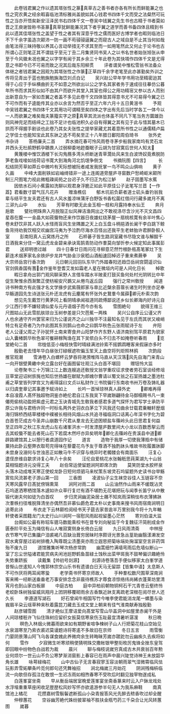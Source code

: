 <!-- { "loadSidebar": true } -->
　　此卷钱君翼之作以遗其壻张性之篆真草古之善书者亦各有所长而鲜能兼之也性之究农黄之经余暇喜临池清标雅尚盖貌如其心钱君书四体千文而受之法粲然可玩性之当亦开悟矣新安汪泽民书右四体千文一卷吴中钱翼之先生书也古精于书者莫如晋之王庾谢皆称书圣篆真草犹鲜能兼况其下者乎翼之道学而善书备四体且精到书此以遗其佳壻张性之盖望于性之者其有深意乎性之儒而医好古博学者也暇则临池日不下千余字虽造次颠沛一防一画不苟骎骎逼翼之而窥古人之域自是不止其当何如哉由笔法得三昧持敬以养其心言动举措无不求其至而一如用笔然此又何止于论书也古所谓心正则笔正其不谓兹乎至元丁丑二月集贤同书吴人之以书名世者始张旭张从申至于今风徽未冺也翼之以字学有闻于其乡余三十年此卷为其快壻作四体千文是尤得意之书即今已不可易而致之况其后哉东阳柳贯
　　评者谓吴中惟松雪翁书法备众体继之者钱君翼之因观为其壻张性之作篆正草四千余字老笔至此亦甚勤矣外训之传将见青出于蓝也勉旃勉旃海岱刘贞白记
　　吴兴赵公早年学书用功至精密迨其得于心应于手纵横曲折无不如意之所欲出以公之学名其家者务于速成往往摹仿公暮年所书而求其形似如不由其户而欲升其堂入其室也得公之用功精宻又参以古人而别出新意自为一家如吾翼之者盖不多见此卷千文四体皆其得意书尤不可易得今翼之已不可作而有子逵能传其业亦以余言为然否乎至正六年六月十五日黄溍书
　　予观中吴钱君翼之书四体千文其用功可谓精至矣四体之字出有先后当时学各工一体今以一人而欲兼之难矣哉夫篆籀实字之原真草其流派也体虽不同凡下笔当务方圜雄劲则风神完足而结缔之工拙不足计也临池积久必自有得翼之其有见于此与惜其墓木已拱而不得握手剧谈也此卷乃其女夫张性之提举家藏尤其着意所书性之以通儒精卢扁之学佳士也能知宝此其东牀之选不苟矣至正十八年腊日鄱阳周伯琦书
　　张外史书杂诗
　　答杨廉夫二首
　　弄水摘花春可怜风雨卷寻茅步船我家南坞有灵石龙井西头无杜鹃野鹤孕鶵畏人过弱柳委地趂蚕眠子云胡为甘寂寞后世何人知太
　　黄篾楼中惟饮酒楼下长沟鳬鴈多湾头桥断迷青草濶处风来生白波馋奴竟煮脱防笋老鱼戏唼如钱荷诏书寛大到海角河北饥氓争倒戈
　　书摘阮图【四言】
　　长松结阴芳草如莽丘中微吟有天际想被阮者咸发我抚掌一鸟不鸣众山俱响
　　黄子久画
　　中峰大面削铁如岩岫绮错非一途上连阁道旁屋庐寻窗数户愁崎岖米颠所制三尺图笔力视此微粗疎阆苑之台迟子久不归正为松江鲈
　　赵子固墨写水蕉
　　因依水石间小蕉露如洗聊以观君身浮脆正如此平原佳公子泚笔写兰茝【一作蕋】君看数寸碧气压凡花卉
　　赠渔樵侣
　　郁木坑前负薪者道士矶头垂钓翁我辈与结平生友夫君还有古人风水羞凉味蒲牙白野饭书香松菌红借问行藏多嵗月不离三泖九山中
　　水仙
　　芳草有时歇无此金玉相一枝和月露持奉水仙王
　　奔月巵歌
　　甓社明珠奔入月脱殻正似风禅洁渔网出之不敢视涤尽含沙光不灭文昌四星吞在腹一一金晶大如菽蜃物还来作饮器日夜雄虹绕茅屋一扇桃核寛有余半叶焦心卷未舒饮非其人跃入水怪雨盲风生坐隅置之天上白玉盘斗柄挹酒长阑干李白跳下鲸鱼背持劝我饮相交欢幽宫冯夷为予泣酌尽海水百怪出还我平生老蚌胎许君醉卧鲛人室
　　彭南阳真人云窝炼丹之所
　　石枰碁子皆生路洞室藏书尽隐文谁与解酲千日酒我来分住一窝云虎龙金碧亲承诀鸾鹄青防动作羣莫向邹忻参火候定知此事属彭君
　　送郑明徳过越
　　四十日春廿日雨问花寻柳意茫然竹根卧瓶髙笔冢灶下生薪连术烟茅家名余铁炉步龙井气胁金沙泉嵇山酒船速回棹迟子重来煮蕨拳
　　吴大宗师岳宫行香次韵
　　元日朝元回羽队东华门外踏春阳还趋岱岳祠宫閟遥识仙官剑佩香国有蓍金作鉴年登耆艾发如霜老人星在微垣内可是人间化日长
　　棹歌
　　暇日拿舟出郭门观风聊采野人言借车踏水半陂麦打鼓买鱼何处村光阴转比中年促生聚惟余西淛繁正使枋榆安尺鷃又从倦鸟返丘园
　　强行之常州敎授
　　闻道诗书种南方有此强才名文学掾步武紫薇郎家与臯比近槃余苜蓿长诸生时列坐亦足奉华觞道园先生诗送张元朴还龙虎有云麈尾有怀张外史鵞羣今属薛卿元朴索次韵
　　想见先生戴笠行黄茅冈上看阴晴承闻祖道同疏傅鄙说还乡似长卿海内好诗元自少江西行李不嫌轻谪仙爱与元丹语烟子而今亦有名
　　雪图絶句
　　貌得王维三尺图姑山无此雪肌肤琼台玉树参差是只欠芭蕉一两株
　　吴兴公自序云公谨父齐人也余通守齐州罢官来归为公谨说齐之山川独华不注最知名见于左氏而其状又峻峭特立有足奇者乃为作此图其东则鹊山也命之曰鹊华秋色云张雨赋诗于左
　　弁阳老人公谨父周之子孙犹怀土南来寄食弁山阳梦作齐东野人语济南别驾平原君为貌家山入囊楮鹊华秋色翠可餐耕稼陶渔在其下吴侬白头不归去不如掩卷听春雨
　　览堂絶句二首
　　帘栊低亚小梅枝快雪时晴緑满池铃索不摇鹦鹉睡客来假寐亦多时
　　殷勤老去惜年华白昼张灯緑幙遮吹徧玉笙天上曲空将列炬照林鸦
　　次韵段推官观潮
　　雪涛卷入白螺杯云梦吞将滟滪堆阵马直从天汉落风先自海门来青山一向开银壁黄繖中央立露台好在画图留壮观江头白首不堪回
　　赠钮怜大监
　　论卷聚书三十万锦江江上数连艘追还敎授文翁学重叹征求使者劳石室谈经修俎豆草堂迎诏树旂旄也知后世扬雄在献赋为郎媿尔曹请以蜀文翁之石室扬雄之墨池杜甫之草堂皆列学宫又为甫得諡曰文贞以私财作三书院徧行东南收书卅万卷及铸礼器以归虞奎章记其事邀予赋诗如上
　　长吟一首悼琼林真人薛外史
　　卿难再得本自飡霞人髙怀独超物洞鉴亦絶伦君自江东我吴下早嵗聮翩待金马御榻赐书凡一束僊苑偷桃动盈把紫虚元君之玉诀青城先生敎我者感君多道气探怀为君写学士承防平原公许我与君杨许同一时标名两外史羽衣白茅立下风我还句曲余廿载君乗輶轩歴烟海归锦桥西结草楼楼中襆被长相待风烟山水共追寻福临洞口话离心年深书字化为碧白首苍茫成古今圣井山崩数千尺君从羣龙去无迹困顿盐车篠岭头此日思君复何益　至正四年之秋江东龙虎山左右诸峯洪水一时发漂屋庐数里间大小龙以百数悉挐云而去其蛟蜃不能去者死山石下若腐木然吁亦异矣明年卿化去篠岭在贵溪县中道卿辟路建馆其上以憩行者虞道园作记
　　道言
　　造物于我厚一切使我薄瓶中有储粟持此卧云壑弊衣取苟完得味在藜藿花鸟予友于尊酒不独酌牀头堆故书败履置牀脚未尝身没溺何与世浊恶正如散马牛不识穿与络异时老髑髅会有南面乐
　　汪复心遣侄彦维自歙求诗复心年八十余矣
　　汪伦自爱桃花水张翰秖思莼莱湖九十山翁莫相恼题诗元没得工夫
　　赵伯常运使留题涧阿即席次韵
　　莫笑防堂水胶杯泉头落木动成堆天寒正使蛟龙卧日短何烦驷马来杖策东坡灵石坞留题外史读书台举觞賔佐风流甚老子游山第一回
　　三香图
　　凌波仙子尘生袜空谷佳人玉链容不奈天寒风露早日髙犹傍锦熏笼
　　涧阿对雨二首
　　山云油然作山雨来不缓既沾灵石坞遂洒寒栖馆落木遽如许众草行复烂有酒不堪酌无花堪把玩与闻季长笛宁从中散锻代谢夫何如徒为白首叹
　　步归灵涧幽泥染居士屩不知岚雨深稍怯布衣薄拂牀次羣帙扫径堆脱箨清坐亦偶然吾非慕仙爵危君太朴以史事南来搜书风雨宿南涧明日追寄此诗
　　布衣走下云林巅检阅经书天子筵去家昔逾半万里别我今将十九年輶轩使者采图籍龙门太史行山川涧阿一宿慰风雨起视留墨心茫然
　　寄刘伯温大监
　　台阁如公最有称轺车骢马数能乘校书在昔专刘向秘监于今复魏征汗简削成金作匮泰阶平处玉为绳信有山人唯寂寞侧身长倚白云层
　　九日风雨清斋
　　中林授衣节寒气早已集牖户洎裘褐凡百缺治葺穷居昧时序颇讶光景急丛篁助幽翳漾濑发空寂水禽穿屋过岩树排檐入陶尊既尘渍墨突亦雨立遐思把菊咏端处掬溜室空言非药饵殆不废九日
　　道馆雅集听琴次杨彦常韵
　　幽蒿细竹满墙弯雨后危墙似断山一室了忘尘世隘诸君能赏病夫闲池廵野鹤鱼苗緑土蚀秋出菜甲斑我不鼓琴偏识趣絶怜失势重跻扳
　　读戴集【帅初号剡源】
　　剡源诗卷落吾手便似移家太白峯学道昔惭山世逺知人今愧郭林宗空山乐书有遗谱白日天马无留踪【皆集中语】太息斯人不可作厌将两耳闻寒蛩
　　老学斋书怀寄京师故人
　　手种羣松数尺围草深南涧客来稀一经断送垂垂老万事安排念念非晨待樵苏才蓐食凉惊络纬尚絺衣蓬莱坊里清宵月也到山家白板扉
　　中庭古柏
　　庭中异柏前朝物铜柯石干兀青苍云壑终怜老蛟卧珠树独留威凤翔月上团阴移覆砌雨余古香飘近牀支离疏老深根在阅尽世人还久长
　　李遵道写湖石
　　好石曾闻牛相国写竹今唯李使君能消龙尾一螺墨与染峩眉半朶云瑶草种来秋着露昆刀藏去玉成文堂上朝来有佳气淮南献寿独殷勤
　　赵彦辅雪图
　　清才絶似王摩诘爱向髙堂写雪山华盖洞中如屋里赤阑干外是人间琼楼秖许飞仙住珠树应留织女扳莫信寒泉伤玉趾最宜清暑听潺湲
　　秋日晩兴
　　暝色入林烟火微暮雨欲来如有期野雀喧争楝树子山人行把菊花枝山空始见水泉涸寒至乃索衣裘迟莫谩题诗将寄逺不多故旧在京师
　　冬日五言
　　雨雪衡门晏阴景薄山阿飞乌各谋食媿此养微疴余生转晦昧芳嵗亦蹉跎勿云幽疾久去疾将如何
　　雪作
　　夕寂微生听寒顽稍使猜明珠交撒帐银甲整衔枚厉鬼锋全挫东皇驾即回眼中纷物色白战若为裁
　　晨兴
　　聊与梅枝说嵗穷真成古木共衰翁百年勲业何烦尔一世云山不负公寒梦渐消窗影上春容已在雨声中晨兴陡觉诗神王未放韶华角长雄
　　咏萼緑梅花
　　山中古仙子无言春寂寥玉容淡朝雨翠气湿微霄临风怯玩影弄雪妬攀条吟觅何郎句还凭舞袖招
　　涧北梅嵗三月始花
　　阴涧残梅枿临流一向欹但存孤注在敢恨一生迟冻雨如相喣春寒不受吹后时翻见独宰物遂成私
　　白莲峯宴坐斋
　　早从衡岳端居室晩爱莲峯宴坐斋香篆来时云入户鉢龙戏处水浮堦重重草座闲收足歴歴松风妙写怀亦欲逺游参半句无人为我系麻鞋
　　南真馆池上橘花
　　花攒嘉树雪鬅鬠遮断孤山小朶青报答风光先醉去秾香吹过却全醒
　　仲穆蕙花
　　空谷幽芳絶代姝纷披翠袖不胜扶金瓶芍药三千朶合让光风转蕙图
　　嵗暮
